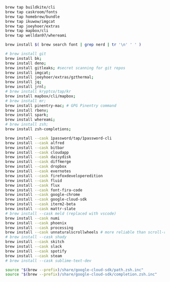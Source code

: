 ```sh action=run title=taps when=os.darwin
brew tap buildkite/cli
brew tap caskroom/fonts
brew tap homebrew/bundle
brew tap ikuwow/imgcat
brew tap joeyhoer/extras
brew tap mapbox/cli
brew tap welldan97/whereami
```

```sh action=run title=install-all-nerd-fonts when=os.darwin
brew install $( brew search font | grep nerd | tr '\n' ' ' )
```

```sh action=run title=formulas when=os.darwin
# brew install git
brew install bk;
brew install deno;
brew install gitleaks; #secret scanning for git repos
brew install imgcat;
brew install joeyhoer/extras/gzthermal;
brew install jq;
brew install jrnl;
# brew install kryptco/tap/kr
brew install mapbox/cli/mapbox;
# brew install mr;
brew install pinentry-mac; # GPG Pinentry command
brew install rbenv;
brew install spark;
brew install whereami;
# brew install zsh;
brew install zsh-completions;
```

```sh action=run title=casks when=os.darwin
brew install --cask 1password/tap/1password-cli
brew install --cask alfred
brew install --cask bitbar
brew install --cask cloudapp
brew install --cask daisydisk
brew install --cask diffmerge
brew install --cask dropbox
brew install --cask evernotes
brew install --cask firefoxdeveloperedition
brew install --cask fluid
brew install --cask flux
brew install --cask font-fira-code
brew install --cask google-chrome
brew install --cask google-cloud-sdk
brew install --cask iterm2-beta
brew install --cask mattr-slate
# brew install --cask meld (replaced with vscode)
brew install --cask numi
brew install --cask phoenix
brew install --cask processing
brew install --cask unnaturalscrollwheels # more reliable than scroll-reverser
# brew install --cask shady
brew install --cask skitch
brew install --cask slack
brew install --cask spotify
brew install --cask steam
# brew install --cask sublime-text-dev
```

```sh $HOME/.custom/gcloud-brew.sh action=symlink title=gcloud-completions when=os.darwin
source "$(brew --prefix)/share/google-cloud-sdk/path.zsh.inc"
source "$(brew --prefix)/share/google-cloud-sdk/completion.zsh.inc"
```
